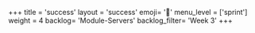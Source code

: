 +++
title = 'success'
layout = 'success'
emoji= '📝'
menu_level = ['sprint']
weight = 4
backlog= 'Module-Servers'
backlog_filter= 'Week 3'
+++

